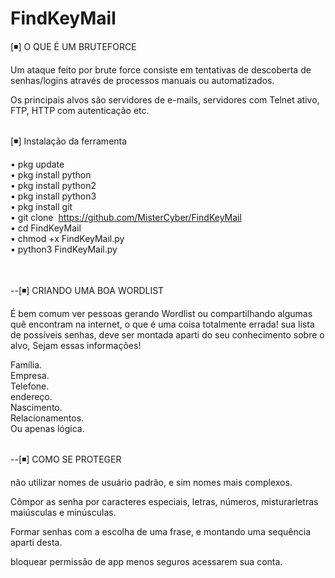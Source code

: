 # FindKeyMail


[◾] O QUE É UM BRUTEFORCE<br>

Um ataque feito por brute force consiste em tentativas de descoberta de senhas/logins através de processos manuais ou automatizados. 

Os principais alvos são servidores de e-mails, servidores com Telnet ativo, FTP, HTTP com autenticação etc.<br><br>



[◾] Instalação da ferramenta<br>

• pkg update<br>
• pkg install python<br>
• pkg install python2<br>
• pkg install python3<br>
• pkg install git<br>
• git clone&nbsp; https://github.com/MisterCyber/FindKeyMail<br>
• cd FindKeyMail<br>
• chmod +x FindKeyMail.py<br>
• python3 FindKeyMail.py<br><br><br>

 

--[◾] CRIANDO UMA BOA WORDLIST

É bem comum ver pessoas gerando Wordlist ou compartilhando algumas quê encontram na internet, o que é uma coisa totalmente errada! sua lista de possíveis senhas, deve ser montada aparti do seu conhecimento sobre o alvo, Sejam essas informações!<br>

Família.<br>
Empresa.<br>
Telefone.<br>
endereço.<Br>
Nascimento.<br>
Relacionamentos.<br>
Ou apenas lógica.<br><br>


--[◾] COMO SE PROTEGER

não utilizar nomes de usuário padrão, e sim nomes mais complexos.

Cômpor as​ senha por caracteres especiais, letras, números, misturar​ letras maiúsculas e minúsculas.

Formar​ senhas com a escolha de uma frase, e montando uma sequência aparti desta.

bloquear permissão de app menos seguros acessarem sua conta.
